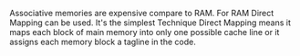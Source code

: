 Associative memories are expensive compare to RAM. 
For RAM Direct Mapping can be used.
It's the simplest Technique
Direct Mapping means it maps each block of main memory into only one possible
cache line or it assigns each memory block a tagline in the code.
